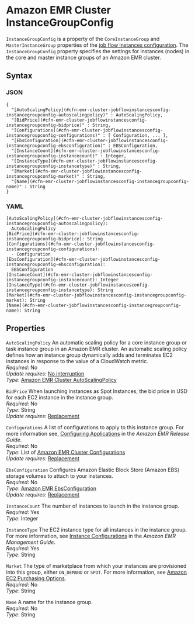 # Amazon EMR Cluster InstanceGroupConfig<a name="aws-properties-emr-cluster-jobflowinstancesconfig-instancegroupconfig"></a>

`InstanceGroupConfig` is a property of the `CoreInstanceGroup` and `MasterInstanceGroup` properties of the [job flow instances configuration](aws-properties-emr-cluster-jobflowinstancesconfig.md)\. The `InstanceGroupConfig` property specifies the settings for instances \(nodes\) in the core and master instance groups of an Amazon EMR cluster\.

## Syntax<a name="w4ab1c21c10d132c13c49b5"></a>

### JSON<a name="aws-properties-emr-cluster-jobflowinstancesconfig-instancegroupconfig-syntax.json"></a>

```
{
  "[AutoScalingPolicy](#cfn-emr-cluster-jobflowinstancesconfig-instancegroupconfig-autoscalingpolicy)" : AutoScalingPolicy,
  "[BidPrice](#cfn-emr-cluster-jobflowinstancesconfig-instancegroupconfig-bidprice)" : String,
  "[Configurations](#cfn-emr-cluster-jobflowinstancesconfig-instancegroupconfig-configurations)" : [ Configuration, ... ],
  "[EbsConfiguration](#cfn-emr-cluster-jobflowinstancesconfig-instancegroupconfig-ebsconfiguration)" : EBSConfiguration,
  "[InstanceCount](#cfn-emr-cluster-jobflowinstancesconfig-instancegroupconfig-instancecount)" : Integer,
  "[InstanceType](#cfn-emr-cluster-jobflowinstancesconfig-instancegroupconfig-instancetype)" : String,
  "[Market](#cfn-emr-cluster-jobflowinstancesconfig-instancegroupconfig-market)" : String,
  "[Name](#cfn-emr-cluster-jobflowinstancesconfig-instancegroupconfig-name)" : String
}
```

### YAML<a name="aws-properties-emr-cluster-jobflowinstancesconfig-instancegroupconfig-syntax.yaml"></a>

```
[AutoScalingPolicy](#cfn-emr-cluster-jobflowinstancesconfig-instancegroupconfig-autoscalingpolicy): 
  AutoScalingPolicy
[BidPrice](#cfn-emr-cluster-jobflowinstancesconfig-instancegroupconfig-bidprice): String
[Configurations](#cfn-emr-cluster-jobflowinstancesconfig-instancegroupconfig-configurations):
  - Configuration
[EbsConfiguration](#cfn-emr-cluster-jobflowinstancesconfig-instancegroupconfig-ebsconfiguration):
  EBSConfiguration
[InstanceCount](#cfn-emr-cluster-jobflowinstancesconfig-instancegroupconfig-instancecount): Integer
[InstanceType](#cfn-emr-cluster-jobflowinstancesconfig-instancegroupconfig-instancetype): String
[Market](#cfn-emr-cluster-jobflowinstancesconfig-instancegroupconfig-market): String
[Name](#cfn-emr-cluster-jobflowinstancesconfig-instancegroupconfig-name): String
```

## Properties<a name="w4ab1c21c10d132c13c49b7"></a>

`AutoScalingPolicy`  <a name="cfn-emr-cluster-jobflowinstancesconfig-instancegroupconfig-autoscalingpolicy"></a>
An automatic scaling policy for a core instance group or task instance group in an Amazon EMR cluster\. An automatic scaling policy defines how an instance group dynamically adds and terminates EC2 instances in response to the value of a CloudWatch metric\.  
*Required*: No  
*Update requires*: [No interruption](using-cfn-updating-stacks-update-behaviors.md#update-no-interrupt)  
*Type*: [Amazon EMR Cluster AutoScalingPolicy](aws-properties-emr-cluster-jobflowinstancesconfig-instancegroupconfig-autoscalingpolicy.md)

`BidPrice`  <a name="cfn-emr-cluster-jobflowinstancesconfig-instancegroupconfig-bidprice"></a>
When launching instances as Spot Instances, the bid price in USD for each EC2 instance in the instance group\.  
*Required*: No  
*Type*: String  
*Update requires*: [Replacement](using-cfn-updating-stacks-update-behaviors.md#update-replacement)

`Configurations`  <a name="cfn-emr-cluster-jobflowinstancesconfig-instancegroupconfig-configurations"></a>
A list of configurations to apply to this instance group\. For more information see, [Configuring Applications](https://docs.aws.amazon.com//ElasticMapReduce/latest/ReleaseGuide/emr-configure-apps.html) in the *Amazon EMR Release Guide*\.  
*Required*: No  
*Type*: List of [Amazon EMR Cluster Configurations](aws-properties-emr-cluster-configuration.md)  
*Update requires*: [Replacement](using-cfn-updating-stacks-update-behaviors.md#update-replacement)

`EbsConfiguration`  <a name="cfn-emr-cluster-jobflowinstancesconfig-instancegroupconfig-ebsconfiguration"></a>
Configures Amazon Elastic Block Store \(Amazon EBS\) storage volumes to attach to your instances\.  
*Required*: No  
*Type*: [Amazon EMR EbsConfiguration](aws-properties-emr-ebsconfiguration.md)  
*Update requires*: [Replacement](using-cfn-updating-stacks-update-behaviors.md#update-replacement)

`InstanceCount`  <a name="cfn-emr-cluster-jobflowinstancesconfig-instancegroupconfig-instancecount"></a>
The number of instances to launch in the instance group\.  
*Required*: Yes  
*Type*: Integer

`InstanceType`  <a name="cfn-emr-cluster-jobflowinstancesconfig-instancegroupconfig-instancetype"></a>
The EC2 instance type for all instances in the instance group\. For more information, see [Instance Configurations](https://docs.aws.amazon.com//ElasticMapReduce/latest/ManagementGuide/emr-plan-ec2-instances.html) in the *Amazon EMR Management Guide*\.  
*Required*: Yes  
*Type*: String

`Market`  <a name="cfn-emr-cluster-jobflowinstancesconfig-instancegroupconfig-market"></a>
The type of marketplace from which your instances are provisioned into this group, either `ON_DEMAND` or `SPOT`\. For more information, see [Amazon EC2 Purchasing Options](https://aws.amazon.com/ec2/purchasing-options/)\.  
*Required*: No  
*Type*: String

`Name`  <a name="cfn-emr-cluster-jobflowinstancesconfig-instancegroupconfig-name"></a>
A name for the instance group\.  
*Required*: No  
*Type*: String